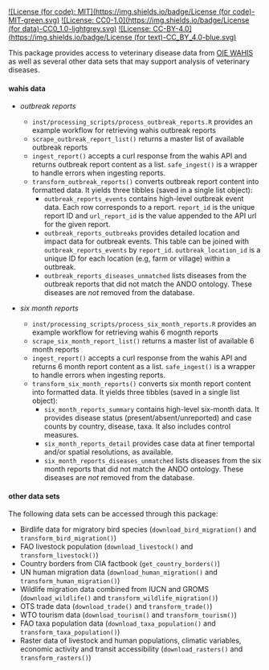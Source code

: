 [![License (for code): MIT](https://img.shields.io/badge/License (for code)-MIT-green.svg)](https://opensource.org/licenses/MIT)
[![License: CC0-1.0](https://img.shields.io/badge/License (for data)-CC0_1.0-lightgrey.svg)](http://creativecommons.org/publicdomain/zero/1.0/)
[![License: CC-BY-4.0](https://img.shields.io/badge/License (for text)-CC_BY_4.0-blue.svg)](http://creativecommons.org/publicdomain/zero/1.0/)

This package provides access to veterinary disease data from [OIE WAHIS](https://wahis.woah.org/#/home) as well as several other data sets that may support analysis of veterinary diseases.

#### wahis data

- _outbreak reports_ 
   - `inst/processing_scripts/process_outbreak_reports.R` provides an example workflow for retrieving wahis outbreak reports
   - `scrape_outbreak_report_list()` returns a master list of available outbreak reports
   - `ingest_report()` accepts a curl response from the wahis API and returns outbreak report content as a list. `safe_ingest()` is a wrapper to handle errors when ingesting reports.
   - `transform_outbreak_reports()` converts outbreak report content into formatted data. It yields three tibbles (saved in a single list object):
      - `outbreak_reports_events` contains high-level outbreak event data. Each row corresponds to a report. `report_id` is the unique report ID and `url_report_id` is the value appended to the API url for the given report.
      - `outbreak_reports_outbreaks` provides detailed location and impact data for outbreak events. This table can be joined with `outbreak_reports_events` by `report_id`. `outbreak_location_id` is a unique ID for each location (e.g, farm or village) within a outbreak.
      - `outbreak_reports_diseases_unmatched` lists diseases from the outbreak reports that did not match the ANDO ontology. These diseases are _not_ removed from the database.
      
- _six month reports_ 
   - `inst/processing_scripts/process_six_month_reports.R` provides an example workflow for retrieving wahis 6 mognth reports
   - `scrape_six_month_report_list()` returns a master list of available 6 month reports
   - `ingest_report()` accepts a curl response from the wahis API and returns 6 month report content as a list. `safe_ingest()` is a wrapper to handle errors when ingesting reports.
   - `transform_six_month_reports()` converts six month report content into formatted data. It yields three tibbles (saved in a single list object):
      - `six_month_reports_summary` contains high-level six-month data. It provides disease status (present/absent/unreported) and case counts by country, disease, taxa. It also includes control measures.
      - `six_month_reports_detail` provides case data at finer temportal and/or spatial resolutions, as available. 
      - `six_month_reports_diseases_unmatched` lists diseases from the six month reports that did not match the ANDO ontology. These diseases are _not_ removed from the database.

#### other data sets

The following data sets can be accessed through this package:  
- Birdlife data for migratory bird species (`download_bird_migration()` and `transform_bird_migration()`)  
- FAO livestock population (`download_livestock()` and `transform_livestock()`)  
- Country borders from CIA factbook (`get_country_borders()`)  
- UN human migration data (`download_human_migration()` and `transform_human_migration()`)  
- Wildlife migration data combined from IUCN and GROMS (`download_wildlife()` and `transform_wildlife_migration()`)  
- OTS trade data (`download_trade()` and `transform_trade()`)  
- WTO tourism data (`download_tourism()` and `transform_tourism()`)  
- FAO taxa population data (`download_taxa_population()` and `transform_taxa_population()`)  
- Raster data of livestock and human populations, climatic variables, economic activity and transit accessibility (`download_rasters()` and `transform_rasters()`)  


